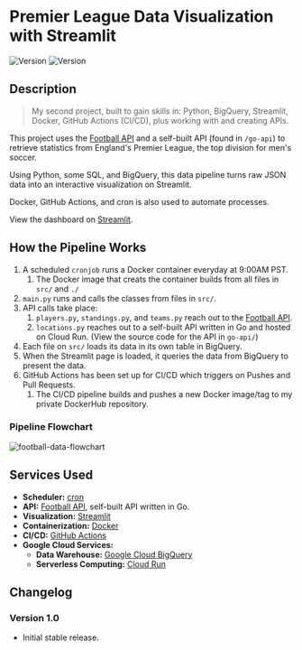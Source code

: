 # Premier League Data Visualization with Streamlit

<div>
    <img alt="Version" src="https://img.shields.io/badge/Current Version-1.0-blue.svg?cacheSeconds=2592000" />
    <img alt="Version" src="https://img.shields.io/badge/Project Number-2-orange.svg?cacheSeconds=2592000" />
</div>

## Description

> My second project, built to gain skills in: Python, BigQuery, Streamlit, Docker, GitHub Actions (CI/CD), plus working with and creating APIs.

This project uses the [Football API](https://rapidapi.com/api-sports/api/api-football/) and a self-built API (found in `/go-api`) to retrieve statistics from England's Premier League, the top division for men's soccer.

Using Python, some SQL, and BigQuery, this data pipeline turns raw JSON data into an interactive visualization on Streamlit.

Docker, GitHub Actions, and cron is also used to automate processes.

View the dashboard on [Streamlit](https://premierleague.streamlit.app/).

## How the Pipeline Works
1. A scheduled `cronjob` runs a Docker container everyday at 9:00AM PST. 
    1. The Docker image that creats the container builds from all files in `src/` and `./` 
2. `main.py` runs and calls the classes from files in `src/`.
3. API calls take place:
    1. `players.py`, `standings.py`, and `teams.py` reach out to the [Football API](https://rapidapi.com/api-sports/api/api-football/).
    2. `locations.py` reaches out to a self-built API written in Go and hosted on Cloud Run. (View the source code for the API in `go-api/`)
4. Each file on `src/` loads its data in its own table in BigQuery.
5. When the Streamlit page is loaded, it queries the data from BigQuery to present the data.
6. GitHub Actions has been set up for CI/CD which triggers on Pushes and Pull Requests.
    1. The CI/CD pipeline builds and pushes a new Docker image/tag to my private DockerHub repository.

### Pipeline Flowchart
![football-data-flowchart](https://storage.googleapis.com/personal-website-nv-bucket/football-data-pipeline-chart.png)

## Services Used
* **Scheduler:** [cron](https://en.wikipedia.org/wiki/Cron)
* **API:** [Football API](https://www.api-football.com), self-built API written in Go.
* **Visualization:** [Streamlit](https://streamlit.io)
* **Containerization:** [Docker](https://www.docker.com)
* **CI/CD:** [GitHub Actions](https://github.com/features/actions)
* **Google Cloud Services:**
    * **Data Warehouse:** [Google Cloud BigQuery](https://cloud.google.com/bigquery)
    * **Serverless Computing:** [Cloud Run](https://cloud.google.com/run/docs/overview/what-is-cloud-run)

## Changelog
### Version 1.0

* Initial stable release.